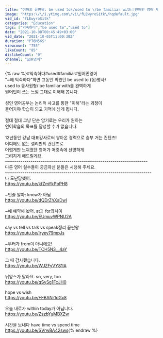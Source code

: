 ```yaml
---
title: "이해의 끝판왕: be used to\/used to \/be familiar withㅣ원어민 영어 제대로 이해하기"
image: "https:\/\/i.ytimg.com\/vi\/fLEwyroSitk\/hqdefault.jpg"
vid_id: "fLEwyroSitk"
categories: "Education"
tags: ["익숙하다","be used to","used to"]
date: "2021-10-08T00:45:49+03:00"
vid_date: "2021-10-05T11:00:30Z"
duration: "PT6M56S"
viewcount: "755"
likeCount: "85"
dislikeCount: "0"
channel: "쓰는영어"
---
```

{% raw %}#익숙하다#used#familiar#원어민영어<br />&quot;~에 익숙하다&quot;하면 그동안 외웠던 be used to (동)명사/<br />used to 동사원형/ be familiar with를 완벽하게 <br />원어민이 쓰는 느낌 그대로 이해해 봅니다. <br /><br />성인 영어공부는 논리적 사고를 통한 &quot;이해&quot;라는 과정이 <br />들어가야 학습이 되고 기억에 남게 됩니다.<br /><br />절대 절대 그냥 단순 암기로는 우리가 원하는<br />언어학습의 목표를 달성할 수가 없습니다. <br /><br />12년동안 강남 대표강사로써 쌓아온 경력으로 승부 거는 컨텐츠!<br />어디에도 없는 셀리만의 컨텐츠로<br />어렵게만 느껴졌던 영어가 머릿속에 선명하게 <br />그려지게 해드릴게요. <br />-------------------------------------------------------------------------<br />다른 영어 실수들이 궁금하신 분들은 시청해 주세요.<br />---------------------------------------------------------------------------<br />나 도난당했어. <br /><a rel="nofollow" target="blank" href="https://youtu.be/kfZmYkPbPH8">https://youtu.be/kfZmYkPbPH8</a><br /><br />~인줄 알아: know가 아님<br /><a rel="nofollow" target="blank" href="https://youtu.be/dQDrZhXsDwI">https://youtu.be/dQDrZhXsDwI</a><br /><br />~에 예약해 놨어. at과 for의차이 <br /><a rel="nofollow" target="blank" href="https://youtu.be/EUmuvWPNU2A">https://youtu.be/EUmuvWPNU2A</a><br /><br />say vs tell vs talk vs speak정리 끝판왕<br /><a rel="nofollow" target="blank" href="https://youtu.be/Iryey79mpJs">https://youtu.be/Iryey79mpJs</a><br /><br />~부터가 from이 아니에요!<br /><a rel="nofollow" target="blank" href="https://youtu.be/TCH5N3__4aY">https://youtu.be/TCH5N3__4aY</a><br /><br />그 때 감사했습니다.<br /><a rel="nofollow" target="blank" href="https://youtu.be/WJZFyVY81lA">https://youtu.be/WJZFyVY81lA</a><br /><br />뉘앙스가 달라요. so, very, too<br /><a rel="nofollow" target="blank" href="https://youtu.be/qSySg1FcJH0">https://youtu.be/qSySg1FcJH0</a><br /><br />hope  vs wish<br /><a rel="nofollow" target="blank" href="https://youtu.be/H-BANr1dGx8">https://youtu.be/H-BANr1dGx8</a><br /><br />오늘 내로가 within today가 아닙니다.<br /><a rel="nofollow" target="blank" href="https://youtu.be/ZszbYuMBXZw">https://youtu.be/ZszbYuMBXZw</a><br /><br />시간을 보내다 have time  vs   spend time<br /><a rel="nofollow" target="blank" href="https://youtu.be/SVrwBA42sws">https://youtu.be/SVrwBA42sws</a>{% endraw %}
